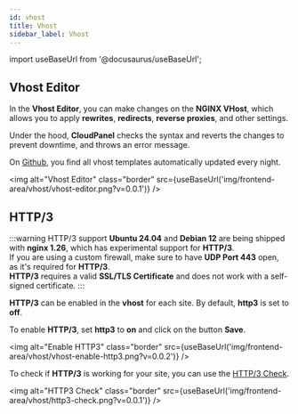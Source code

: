 ```yaml
---
id: vhost
title: Vhost
sidebar_label: Vhost
---
```


import useBaseUrl from '@docusaurus/useBaseUrl';

## Vhost Editor

In the **Vhost Editor**, you can make changes on the **NGINX VHost**, which allows you to apply **rewrites**, **redirects**, **reverse proxies**, and other settings.

Under the hood, **CloudPanel** checks the syntax and reverts the changes to prevent downtime, and throws an error message.

On [Github](https://github.com/cloudpanel-io/vhost-templates/tree/master/v2), you find all vhost templates automatically updated every night.

<img alt="Vhost Editor" class="border" src={useBaseUrl('img/frontend-area/vhost/vhost-editor.png?v=0.0.1')} />

## HTTP/3

:::warning HTTP/3 support 
**Ubuntu 24.04** and **Debian 12** are being shipped with **nginx 1.26**, which has experimental support for **HTTP/3**. <br />
If you are using a custom firewall, make sure to have **UDP Port 443** open, as it's required for **HTTP/3**. <br />
**HTTP/3** requires a valid **SSL/TLS Certificate** and does not work with a self-signed certificate.
:::

**HTTP/3** can be enabled in the **vhost** for each site. By default, **http3** is set to **off**.

To enable **HTTP/3**, set **http3** to **on** and click on the button **Save**.

<img alt="Enable HTTP3" class="border" src={useBaseUrl('img/frontend-area/vhost/vhost-enable-http3.png?v=0.0.2')} />

To check if **HTTP/3** is working for your site, you can use the [HTTP/3 Check](https://http3check.net/).

<img alt="HTTP3 Check" class="border" src={useBaseUrl('img/frontend-area/vhost/http3-check.png?v=0.0.1')} />